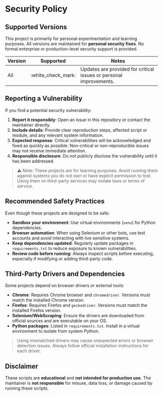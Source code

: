 # Security Policy

## Supported Versions

This project is primarily for personal experimentation and learning purposes. All versions are maintained for **personal security fixes**.
No formal enterprise or production-level security support is provided.

| Version | Supported            | Notes                                                              |
| ------- | -------------------- | ------------------------------------------------------------------ |
| All     | :white\_check\_mark: | Updates are provided for critical issues or personal improvements. |



## Reporting a Vulnerability

If you find a potential security vulnerability:

1. **Report it responsibly**: Open an issue in this repository or contact the maintainer directly.
2. **Include details**: Provide clear reproduction steps, affected script or module, and any relevant system information.
3. **Expected response**: Critical vulnerabilities will be acknowledged and fixed as quickly as possible. Non-critical or non-reproducible issues may not receive immediate attention.
4. **Responsible disclosure**: Do not publicly disclose the vulnerability until it has been addressed.

> ⚠️ Note: These projects are for learning purposes. Avoid running them against systems you do not own or have explicit permission to test. Using them on third-party services may violate laws or terms of service.



## Recommended Safety Practices

Even though these projects are designed to be safe:

* **Sandbox your environment**: Use virtual environments (`venv`) for Python dependencies.
* **Browser automation**: When using Selenium or other bots, use test accounts and avoid interacting with live sensitive systems.
* **Keep dependencies updated**: Regularly update packages in `requirements.txt` to reduce exposure to known vulnerabilities.
* **Review code before running**: Always inspect scripts before executing, especially if modifying or adding third-party code.



## Third-Party Drivers and Dependencies

Some projects depend on browser drivers or external tools:

* **Chrome**: Requires Chrome browser and `chromedriver`. Versions must match the installed Chrome version.
* **Firefox**: Requires Firefox and `geckodriver`. Versions must match the installed Firefox version.
* **Selenium/WebScraping**: Ensure the drivers are downloaded from official sources and are executable on your OS.
* **Python packages**: Listed in `requirements.txt`. Install in a virtual environment to isolate from system Python.

> Using mismatched drivers may cause unexpected errors or browser detection issues. Always follow official installation instructions for each driver.



## Disclaimer

These scripts are **educational** and **not intended for production use**. The maintainer is **not responsible** for misuse, data loss, or damage caused by running these scripts.
